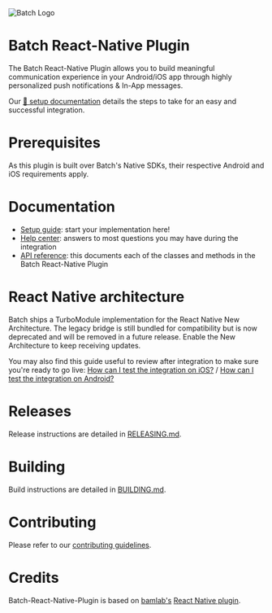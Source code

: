 <img src="https://static.batch.com/documentation/Readmes/logo_batch_full_178@2x.png" srcset="https://static.batch.com/documentation/Readmes/logo_batch_full_178.png 1x" alt="Batch Logo" />

# Batch React-Native Plugin

The Batch React-Native Plugin allows you to build meaningful communication experience in your Android/iOS app through highly personalized push notifications & In-App messages.

Our [📕 setup documentation](https://doc.batch.com/react-native/prerequisites) details the steps to take for an easy and successful integration.

# Prerequisites

As this plugin is built over Batch's Native SDKs, their respective Android and iOS requirements apply.

# Documentation
- [Setup guide](https://doc.batch.com/react-native/prerequisites): start your implementation here!
- [Help center](https://help.batch.com/en/): answers to most questions you may have during the integration
- [API reference](https://batchlabs.github.io/Batch-React-Native-Plugin/): this documents each of the classes and methods in the Batch React-Native Plugin

# React Native architecture
Batch ships a TurboModule implementation for the React Native New Architecture.
The legacy bridge is still bundled for compatibility but is now deprecated and will be removed in a future release.
Enable the New Architecture to keep receiving updates.

You may also find this guide useful to review after integration to make sure you're ready to go live: [How can I test the integration on iOS?](https://help.batch.com/en/articles/2669866-how-can-i-test-the-integration-on-ios) / [How can I test the integration on Android?](https://help.batch.com/en/articles/2672749-how-can-i-test-the-integration-on-android)

# Releases
Release instructions are detailed in [RELEASING.md](https://github.com/BatchLabs/Batch-React-Native-Plugin/blob/master/RELEASING.md).
 
# Building
Build instructions are detailed in [BUILDING.md](https://github.com/BatchLabs/Batch-React-Native-Plugin/blob/master/BUILDING.md).

# Contributing
Please refer to our [contributing guidelines](https://github.com/BatchLabs/Batch-React-Native-Plugin/blob/master/CONTRIBUTING.md).

# Credits
Batch-React-Native-Plugin is based on [bamlab's](https://github.com/bamlab/) [React Native plugin](https://github.com/bamlab/react-native-batch-push).
